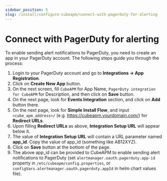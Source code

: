 ```yaml
---
sidebar_position: 5
slug: /install/configure-cubeapm/connect-with-pagerduty-for-alerting
---
```


# Connect with PagerDuty for alerting

To enable sending alert notifications to PagerDuty, you need to create an app in your PagerDuty account. The following steps guide you through the process:

1. Login to your PagerDuty account and go to **Integrations → App Registration**.
2. Click on **Create New App** button.
3. On the next screen, fill `CubeAPM` for App Name, `PagerDuty integration for CubeAPM` for Description, and then click on **Save** button.
4. On the next page, look for **Events Integration** section, and click on **Add** button there.
5. On the next page, look for **Simple Install Flow**, and input `<cube_apm_address>/` (e.g. https://cubeapm.yourdomain.com/) for **Redirect URLs**.
6. Upon filling **Redirect URLs** as above, **Integration Setup URL** will appear below it.
7. The value of **Integration Setup URL** will contain a URL parameter named **app_id**. Copy the value of app_id (something like AB12XYZ).
8. Click on **Save** button at the bottom of the page.
9. The above app_id can be provided to CubeAPM to enable sending alert notifications to PagerDuty (set `alertmanager.oauth.pagerduty.app-id` property in `/etc/cubeapm/config.properties`, or `configVars.alertmanager.oauth.pagerduty.appId` in helm chart values file).
